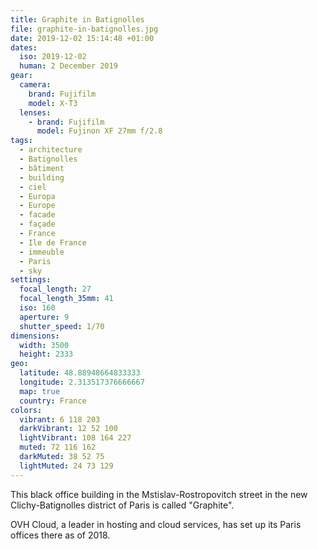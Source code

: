 ```yaml
---
title: Graphite in Batignolles
file: graphite-in-batignolles.jpg
date: 2019-12-02 15:14:48 +01:00
dates:
  iso: 2019-12-02
  human: 2 December 2019
gear:
  camera:
    brand: Fujifilm
    model: X-T3
  lenses:
    - brand: Fujifilm
      model: Fujinon XF 27mm f/2.8
tags:
  - architecture
  - Batignolles
  - bâtiment
  - building
  - ciel
  - Europa
  - Europe
  - facade
  - façade
  - France
  - Ile de France
  - immeuble
  - Paris
  - sky
settings:
  focal_length: 27
  focal_length_35mm: 41
  iso: 160
  aperture: 9
  shutter_speed: 1/70
dimensions:
  width: 3500
  height: 2333
geo:
  latitude: 48.88948664833333
  longitude: 2.313517376666667
  map: true
  country: France
colors:
  vibrant: 6 118 203
  darkVibrant: 12 52 100
  lightVibrant: 108 164 227
  muted: 72 116 162
  darkMuted: 38 52 75
  lightMuted: 24 73 129
---
```


This black office building in the Mstislav-Rostropovitch street in the new Clichy-Batignolles district of Paris is called "Graphite".

OVH Cloud, a leader in hosting and cloud services, has set up its Paris offices there as of 2018.
